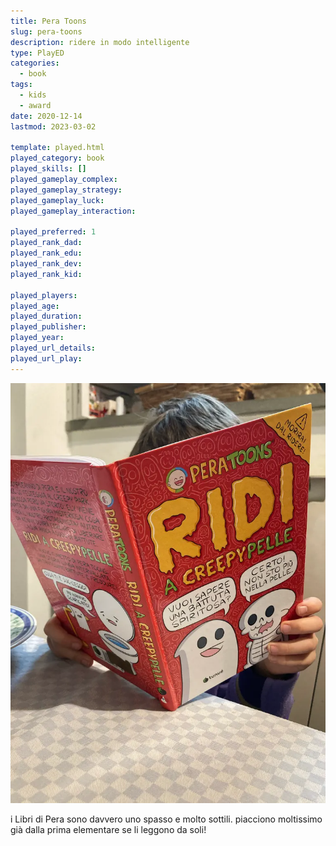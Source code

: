 ```yaml
---
title: Pera Toons
slug: pera-toons
description: ridere in modo intelligente
type: PlayED
categories:
  - book
tags:
  - kids
  - award
date: 2020-12-14
lastmod: 2023-03-02

template: played.html
played_category: book
played_skills: []
played_gameplay_complex: 
played_gameplay_strategy: 
played_gameplay_luck: 
played_gameplay_interaction: 

played_preferred: 1
played_rank_dad: 
played_rank_edu: 
played_rank_dev: 
played_rank_kid: 

played_players: 
played_age: 
played_duration: 
played_publisher: 
played_year: 
played_url_details: 
played_url_play: 
---
```


![](../../assets/img/played/book/pera-toons.webp)

i Libri di Pera sono davvero uno spasso e molto sottili.
piacciono moltissimo già dalla prima elementare se li leggono da soli!

